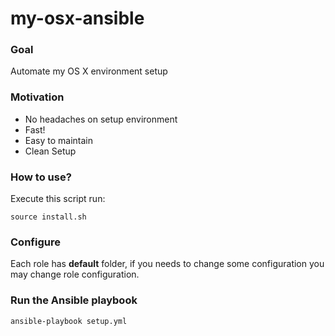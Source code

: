 # my-osx-ansible

### Goal

Automate my OS X environment setup

### Motivation

- No headaches on setup environment
- Fast!
- Easy to maintain
- Clean Setup

### How to use?

Execute this script run:

```
source install.sh
```

### Configure

Each role has **default** folder, if you needs to change some configuration you may change role configuration.

### Run the Ansible playbook

```
ansible-playbook setup.yml
```
